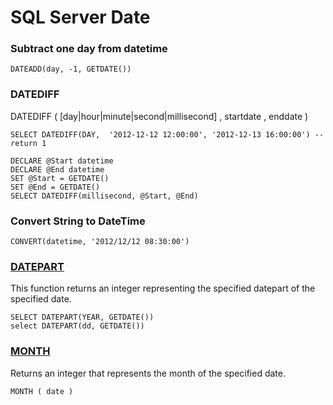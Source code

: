 # SQL Server Date

### Subtract one day from datetime

    DATEADD(day, -1, GETDATE())

### DATEDIFF
DATEDIFF ( [day|hour|minute|second|millisecond] , startdate , enddate )

    SELECT DATEDIFF(DAY,  '2012-12-12 12:00:00', '2012-12-13 16:00:00') -- return 1

    DECLARE @Start datetime
    DECLARE @End datetime
    SET @Start = GETDATE()
    SET @End = GETDATE()
    SELECT DATEDIFF(millisecond, @Start, @End)

### Convert String to DateTime

    CONVERT(datetime, '2012/12/12 08:30:00')

### [DATEPART](https://docs.microsoft.com/en-us/sql/t-sql/functions/datepart-transact-sql)

This function returns an integer representing the specified datepart of the specified date.

    SELECT DATEPART(YEAR, GETDATE())
    select DATEPART(dd, GETDATE())

### [MONTH](https://docs.microsoft.com/en-us/sql/t-sql/functions/month-transact-sql)

Returns an integer that represents the month of the specified date.

    MONTH ( date )